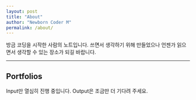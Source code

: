 ```yaml
---
layout: post
title: "About"
author: "Newborn Coder M"
permalink: /about/
---
```



방금 코딩을 시작한 사람의 노트입니다. 쓰면서 생각하기 위해 만들었으나 언젠가 읽으면서 생각할 수 있는 장소가 되길 바랍니다.
<br>

<hr>

## Portfolios
Input만 열심히 진행 중입니다. Output은 조금만 더 기다려 주세요. 
